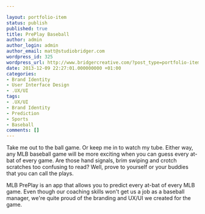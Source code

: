 ```yaml
---

layout: portfolio-item
status: publish
published: true
title: PrePlay Baseball
author: admin
author_login: admin
author_email: matt@studiobridger.com
wordpress_id: 325
wordpress_url: http://www.bridgercreative.com/?post_type=portfolio-item&#038;p=325
date: 2013-12-09 22:27:01.000000000 +01:00
categories:
- Brand Identity
- User Interface Design
- .UX/UI
tags:
- .UX/UI
- Brand Identity
- Prediction
- Sports
- Baseball
comments: []
---
```

Take me out to the ball game. Or keep me in to watch my tube. Either way, any MLB baseball game will be more exciting when you can guess every at-bat of every game. Are those hand signals, brim swiping and crotch scratches too confusing to read? Well, prove to yourself or your buddies that you can call the plays.


MLB PrePlay is an app that allows you to predict every at-bat of every MLB game. Even though our coaching skills won't get us a job as a baseball manager, we're quite proud of the branding and UX/UI we created for the game.
